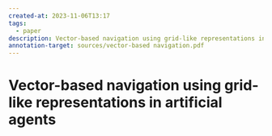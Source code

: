 ```yaml
---
created-at: 2023-11-06T13:17
tags:
  - paper
description: Vector-based navigation using grid-like representations in artificial agents
annotation-target: sources/vector-based navigation.pdf
---
```

# Vector-based navigation using grid-like representations in artificial agents